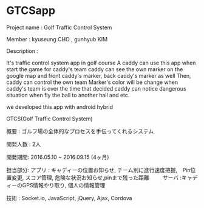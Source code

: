 # GTCSapp
Project name : Golf Traffic Control System

Member : kyuseung CHO , gunhyub KIM

Description :

It's traffic control system app in golf course
A caddy can use this app when start the game for caddy's team
caddy can see the own marker on the google map and front caddy's marker, back caddy's marker as well
Then, caddy can control the own team
Marker's color will be change when caddy's team is over the time that decided
caddy can notice dangerous situation when fly the ball to another hall and etc.

we developed this app with android hybrid


GTCS(Golf Traffic Control System)

概要 : ゴルフ場の全体的なプロセスを手伝ってくれるシステム

開発人数 :  2人

開発期間:  2016.05.10 ~ 2016.09.15 (4ヶ月)

担当部分:
       アプリ  : キャディーの位置お知らせ, チーム別に進行速度把握,　Pin位置変更, スコア管理,
  	            危険な状況お知らせ,pinまで残った距離
　　   サーバ  :キャディーのGPS情報やり取り, 個人の情報管理

技術 : Socket.io, JavaScript, jQuery, Ajax, Cordova
